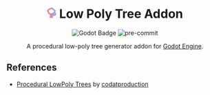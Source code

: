 
<div align="center">

# <img src="addons/lowpoly_tree/icons/tree.svg" alt="LowPolyTree icon" height="25"> Low Poly Tree Addon

![Godot Badge](https://img.shields.io/badge/godot-3.5-blue?logo=Godot-Engine&logoColor=white) ![pre-commit](https://img.shields.io/badge/pre--commit-enabled-brightgreen?logo=pre-commit&logoColor=white)

A procedural low-poly tree generator addon for [Godot Engine](https://godotengine.org/).

</div>

## References

- [Procedural LowPoly Trees](https://github.com/codatproduction/Procedural-Low-Poly-Trees/) by [codatproduction](https://github.com/codatproduction/)

